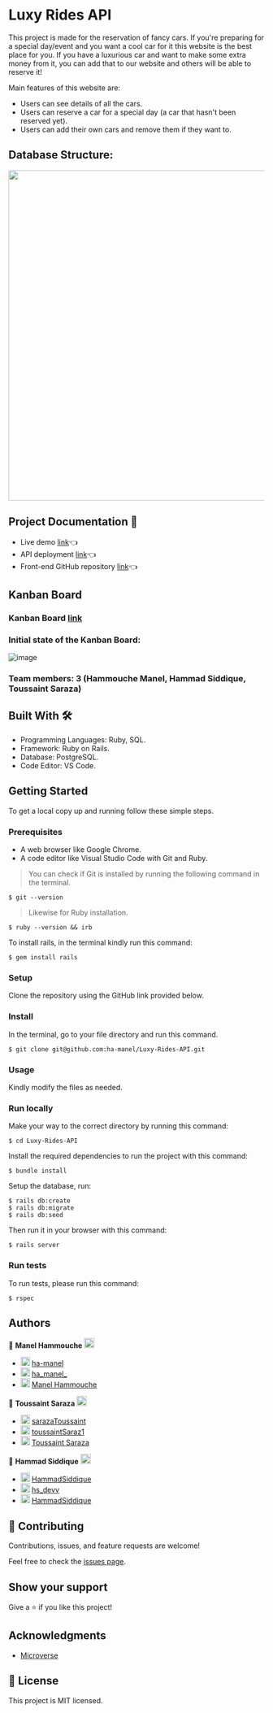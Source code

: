 # Luxy Rides API

This project is made for the reservation of fancy cars. If you're preparing for a special day/event and you want a cool car for it this website is the best place for you. If you have a luxurious car and want to make some extra money from it, you can add that to our website and others will be able to reserve it!

Main features of this website are:

 - Users can see details of all the cars.
 - Users can reserve a car for a special day (a car that hasn't been reserved yet).
 - Users can add their own cars and remove them if they want to.

## Database Structure:
<img src="https://user-images.githubusercontent.com/67911212/194089752-088e3150-daf5-4549-aa40-fc99a32e9fc4.png" width="650">

## Project Documentation 📄

- Live demo [link](https://luxy-ride-frontend.vercel.app/)👈
- API deployment [link](https://luxy-rides.onrender.com/api-docs/index.html)👈
- Front-end GitHub repository [link](https://github.com/ha-manel/Luxy-Rides-Frontend)👈

## Kanban Board

### Kanban Board [link](https://github.com/ha-manel/Luxy-Rides-API/projects/1)

### Initial state of the Kanban Board:
![image](https://user-images.githubusercontent.com/50721479/194105755-0a7a8b4d-9214-4fe3-8731-2512b95b56b6.png)

### Team members: 3 (Hammouche Manel, Hammad Siddique, Toussaint Saraza)
 
## Built With 🛠️

 - Programming Languages: Ruby, SQL.
 - Framework: Ruby on Rails.
 - Database: PostgreSQL.
 - Code Editor: VS Code.
 
## Getting Started
 
To get a local copy up and running follow these simple steps.

### Prerequisites

- A web browser like Google Chrome.
- A code editor like Visual Studio Code with Git and Ruby.

> You can check if Git is installed by running the following command in the terminal.
```
$ git --version
```
> Likewise for Ruby installation.
```
$ ruby --version && irb
```
To install rails, in the terminal kindly run this command:

```
$ gem install rails
```

### Setup

Clone the repository using the GitHub link provided below.

### Install

In the terminal, go to your file directory and run this command.
```
$ git clone git@github.com:ha-manel/Luxy-Rides-API.git
```
### Usage

Kindly modify the files as needed.

### Run locally

Make your way to the correct directory by running this command:

```
$ cd Luxy-Rides-API
```

Install the required dependencies to run the project with this command:
```
$ bundle install
```

Setup the database, run:
```
$ rails db:create
$ rails db:migrate
$ rails db:seed
```

Then run it in your browser with this command:

```
$ rails server
```

### Run tests

To run tests, please run this command:
```
$ rspec
```
## Authors

👤 **Manel Hammouche** <img src="https://emojis.slackmojis.com/emojis/images/1531849430/4246/blob-sunglasses.gif?1531849430" width="20"/>

- <img src="https://user-images.githubusercontent.com/67911212/185442918-aa30589c-c9f9-4edb-8955-1036ceebd5c2.png" width="18"/> [ha-manel](https://github.com/ha-manel)
- <img src="https://user-images.githubusercontent.com/67911212/185441124-47527d95-39c5-4984-9d2c-a130be72bd50.png" width="18"/> [ha_manel_](https://twitter.com/ha_manel_)
- <img src="https://user-images.githubusercontent.com/67911212/185442306-ef777855-06ac-4e36-b649-6f0dda869366.png" width="18"/> [Manel Hammouche](https://www.linkedin.com/in/manel-hammouche/)

👤 **Toussaint Saraza** <img src="https://emojis.slackmojis.com/emojis/images/1531849430/4246/blob-sunglasses.gif?1531849430" width="20"/>

- <img src="https://user-images.githubusercontent.com/67911212/185442918-aa30589c-c9f9-4edb-8955-1036ceebd5c2.png" width="18"/> [sarazaToussaint](https://github.com/sarazaToussaint)
- <img src="https://user-images.githubusercontent.com/67911212/185441124-47527d95-39c5-4984-9d2c-a130be72bd50.png" width="18"/> [toussaintSaraz1](https://twitter.com/ToussaintSaraz1)
- <img src="https://user-images.githubusercontent.com/67911212/185442306-ef777855-06ac-4e36-b649-6f0dda869366.png" width="18"/> [Toussaint Saraza](https://www.linkedin.com/in/toussaintsaraza/)

👤 **Hammad Siddique** <img src="https://emojis.slackmojis.com/emojis/images/1531849430/4246/blob-sunglasses.gif?1531849430" width="20"/>

- <img src="https://user-images.githubusercontent.com/67911212/185442918-aa30589c-c9f9-4edb-8955-1036ceebd5c2.png" width="18"/> [HammadSiddique](https://github.com/HammadSiddique)
- <img src="https://user-images.githubusercontent.com/67911212/185441124-47527d95-39c5-4984-9d2c-a130be72bd50.png" width="18"/> [hs_devv](https://twitter.com/hs_devv)
- <img src="https://user-images.githubusercontent.com/67911212/185442306-ef777855-06ac-4e36-b649-6f0dda869366.png" width="18"/> [HammadSiddique](https://www.linkedin.com/in/-hammadsiddique/)

## 🤝 Contributing

Contributions, issues, and feature requests are welcome!

Feel free to check the [issues page](../../issues/).

## Show your support

Give a ⭐️ if you like this project!

## Acknowledgments
- [Microverse](https://www.microverse.org/)

## 📝 License
This project is MIT licensed.
